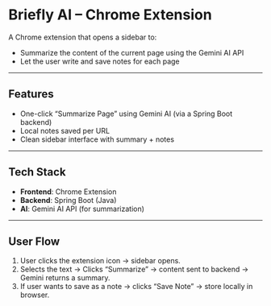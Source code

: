 # Briefly AI – Chrome Extension

A Chrome extension that opens a sidebar to:

- Summarize the content of the current page using the Gemini AI API
- Let the user write and save notes for each page

---

## Features

- One-click “Summarize Page” using Gemini AI (via a Spring Boot backend)
- Local notes saved per URL
- Clean sidebar interface with summary + notes

---

## Tech Stack

- **Frontend**: Chrome Extension
- **Backend**: Spring Boot (Java)
- **AI**: Gemini AI API (for summarization)

---

## User Flow

1. User clicks the extension icon → sidebar opens.
2. Selects the text -> Clicks “Summarize” → content sent to backend → Gemini returns a summary.
3. If user wants to save as a note → clicks “Save Note” → store locally in browser.
